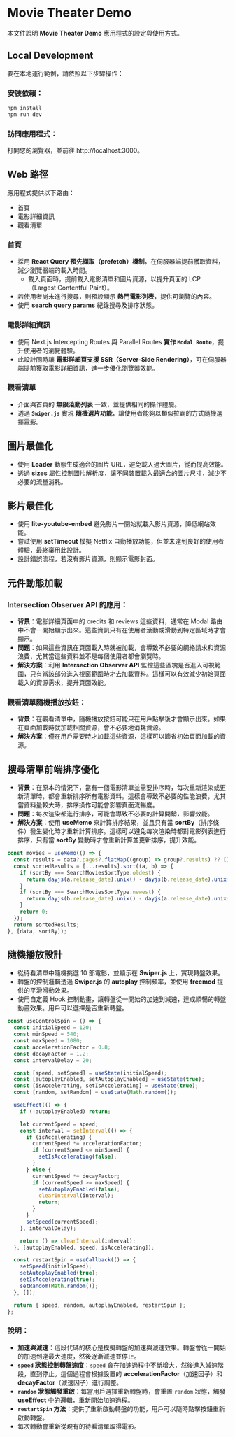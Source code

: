 # Movie Theater Demo

本文件說明 **Movie Theater Demo** 應用程式的設定與使用方式。

## Local Development

要在本地運行範例，請依照以下步驟操作：

### 安裝依賴：

```jsx
npm install
npm run dev
```

### 訪問應用程式：

打開您的瀏覽器，並前往 http://localhost:3000。

## Web 路徑

應用程式提供以下路由：

- 首頁
- 電影詳細資訊
- 觀看清單

### **首頁**

- 採用 **React Query 預先擷取（prefetch）機制**，在伺服器端提前獲取資料，減少瀏覽器端的載入時間。
  - 載入頁面時，提前載入電影清單和圖片資源，以提升頁面的 LCP（Largest Contentful Paint）。
- 若使用者尚未進行搜尋，則預設顯示 **熱門電影列表**，提供可瀏覽的內容。
- 使用 **search query params** 紀錄搜尋及排序狀態。

### **電影詳細資訊**

- 使用 Next.js Intercepting Routes 與 Parallel Routes **實作 `Modal Route`**，提升使用者的瀏覽體驗。
- 此設計同時讓 **電影詳細頁支援 SSR（Server-Side Rendering）**，可在伺服器端提前獲取電影詳細資訊，進一步優化瀏覽器效能。

### **觀看清單**

- 介面與首頁的 **無限滾動列表** 一致，並提供相同的操作體驗。
- 透過 **`Swiper.js`** 實現 **隨機選片功能**，讓使用者能夠以類似拉霸的方式隨機選擇電影。

## 圖片最佳化

- 使用 **Loader** 動態生成適合的圖片 URL，避免載入過大圖片，從而提高效能。
- 透過 **sizes** 屬性控制圖片解析度，讓不同裝置載入最適合的圖片尺寸，減少不必要的流量消耗。

## 影片最佳化

- 使用 **lite-youtube-embed** 避免影片一開始就載入影片資源，降低網站效能。
- 嘗試使用 **setTimeout** 模擬 Netflix 自動播放功能，但並未達到良好的使用者體驗，最終棄用此設計。
- 設計錯誤流程，若沒有影片資源，則顯示電影封面。

## 元件動態加載

### Intersection Observer API 的應用：

- **背景**：電影詳細頁面中的 credits 和 reviews 這些資料，通常在 Modal 路由中不會一開始顯示出來。這些資訊只有在使用者滾動或滑動到特定區域時才會顯示。
- **問題**：如果這些資訊在頁面載入時就被加載，會導致不必要的網絡請求和資源浪費，尤其當這些資料並不是每個使用者都會瀏覽時。
- **解決方案**：利用 **Intersection Observer API** 監控這些區塊是否進入可視範圍，只有當該部分進入視窗範圍時才去加載資料。這樣可以有效減少初始頁面載入的資源需求，提升頁面效能。

### 觀看清單隨機播放按鈕：

- **背景**：在觀看清單中，隨機播放按鈕可能只在用戶點擊後才會顯示出來。如果在頁面加載時就加載相關資源，會不必要地消耗資源。
- **解決方案**：僅在用戶需要時才加載這些資源，這樣可以節省初始頁面加載的資源。

## 搜尋清單前端排序優化

- **背景**：在原本的情況下，當有一個電影清單並需要排序時，每次重新渲染或更新清單時，都會重新排序所有電影資料。這樣會導致不必要的性能浪費，尤其當資料量較大時，排序操作可能會影響頁面流暢度。
- **問題**：每次渲染都進行排序，可能會導致不必要的計算開銷，影響效能。
- **解決方案**：使用 **useMemo** 來計算排序結果，並且只有當 **sortBy**（排序條件）發生變化時才重新計算排序。這樣可以避免每次渲染時都對電影列表進行排序，只有當 **sortBy** 變動時才會重新計算並更新排序，提升效能。

```jsx
const movies = useMemo(() => {
  const results = data?.pages?.flatMap((group) => group?.results) ?? [];
  const sortedResults = [...results].sort((a, b) => {
    if (sortBy === SearchMoviesSortType.oldest) {
      return dayjs(a.release_date).unix() - dayjs(b.release_date).unix();
    }
    if (sortBy === SearchMoviesSortType.newest) {
      return dayjs(b.release_date).unix() - dayjs(a.release_date).unix();
    }
    return 0;
  });
  return sortedResults;
}, [data, sortBy]);
```

## 隨機播放設計

- 從待看清單中隨機挑選 10 部電影，並顯示在 **Swiper.js** 上，實現轉盤效果。
- 轉盤的控制邏輯透過 **Swiper.js** 的 **autoplay** 控制頻率，並使用 **freemod** 提供的平滑滑動效果。
- 使用自定義 Hook 控制動畫，讓轉盤從一開始的加速到減速，達成順暢的轉盤動畫效果。用戶可以選擇是否重新轉盤。

```jsx
const useControlSpin = () => {
  const initialSpeed = 120;
  const minSpeed = 540;
  const maxSpeed = 1080;
  const accelerationFactor = 0.8;
  const decayFactor = 1.2;
  const intervalDelay = 20;

  const [speed, setSpeed] = useState(initialSpeed);
  const [autoplayEnabled, setAutoplayEnabled] = useState(true);
  const [isAccelerating, setIsAccelerating] = useState(true);
  const [random, setRandom] = useState(Math.random());

  useEffect(() => {
    if (!autoplayEnabled) return;

    let currentSpeed = speed;
    const interval = setInterval(() => {
      if (isAccelerating) {
        currentSpeed *= accelerationFactor;
        if (currentSpeed <= minSpeed) {
          setIsAccelerating(false);
        }
      } else {
        currentSpeed *= decayFactor;
        if (currentSpeed >= maxSpeed) {
          setAutoplayEnabled(false);
          clearInterval(interval);
          return;
        }
      }
      setSpeed(currentSpeed);
    }, intervalDelay);

    return () => clearInterval(interval);
  }, [autoplayEnabled, speed, isAccelerating]);

  const restartSpin = useCallback(() => {
    setSpeed(initialSpeed);
    setAutoplayEnabled(true);
    setIsAccelerating(true);
    setRandom(Math.random());
  }, []);

  return { speed, random, autoplayEnabled, restartSpin };
};
```

### 說明：

- **加速與減速**：這段代碼的核心是模擬轉盤的加速與減速效果。轉盤會從一開始的加速到達最大速度，然後逐漸減速並停止。
- **`speed` 狀態控制轉盤速度**：`speed` 會在加速過程中不斷增大，然後進入減速階段，直到停止。這個過程會根據設置的 **accelerationFactor**（加速因子）和 **decayFactor**（減速因子）進行調整。
- **`random` 狀態觸發重啟**：每當用戶選擇重新轉盤時，會重置 `random` 狀態，觸發 **useEffect** 中的邏輯，重新開始加速過程。
- **`restartSpin` 方法**：提供了重新啟動轉盤的功能，用戶可以隨時點擊按鈕重新啟動轉盤。
- 每次轉動會重新從現有的待看清單取得電影。
